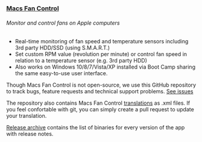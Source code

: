 ### [Macs Fan Control](https://www.crystalidea.com/macs-fan-control)
###### Monitor and control fans on Apple computers

- Real-time monitoring of fan speed and temperature sensors including 3rd party HDD/SSD (using S.M.A.R.T.)
- Set custom RPM value (revolution per minute) or control fan speed in relation to a temperature sensor (e.g. 3rd party HDD)
- Also works on Windows 10/8/7/Vista/XP installed via Boot Camp sharing the same easy-to-use user interface.

Though Macs Fan Control is not open-source, we use this GitHub repository to track bugs, feature requests and technical support problems. [See issues](https://github.com/crystalidea/macs-fan-control/issues)

The repository also contains Macs Fan Control [translations](/languages) as .xml files. If you feel confortable with git, you can simply create a pull request to update your translation.

[Release archive](https://github.com/crystalidea/macs-fan-control/releases) contains the list of binaries for every version of the app with release notes.
